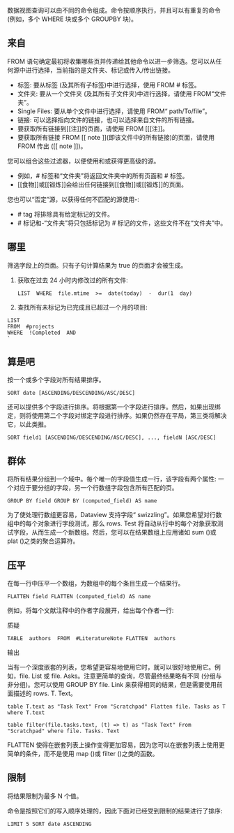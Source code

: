

数据视图查询可以由不同的命令组成。命令按顺序执行，并且可以有重复的命令 (例如，多个 WHERE 块或多个 GROUPBY 块)。

来自
--

FROM 语句确定最初将收集哪些页并传递给其他命令以进一步筛选。您可以从任何源中进行选择，当前指的是文件夹、标记或传入/传出链接。

*   标签: 要从标签 (及其所有子标签)中进行选择，使用 FROM # 标签。
*   文件夹: 要从一个文件夹 (及其所有子文件夹)中进行选择，请使用 FROM“文件夹”。
*   Single Files: 要从单个文件中进行选择，请使用 FROM“ path/To/file”。
*   链接: 可以选择指向文件的链接，也可以选择来自文件的所有链接。
*   要获取所有链接到\[\[注\]\]的页面，请使用 FROM \[\[\[注\]\]。
*   要获取所有链接 FROM \[\[ note \]\](即该文件中的所有链接)的页面，请使用 FROM 传出 (\[\[ note \]\])。

您可以组合这些过滤器，以便使用和或获得更高级的源。

*   例如，# 标签和“文件夹”将返回文件夹中的所有页面和 # 标签。
*   \[\[食物\]\]或\[\[锻炼\]\]会给出任何链接到\[\[食物\]\]或\[\[锻炼\]\]的页面。

您也可以“否定”源，以获得任何不匹配的源使用-:

*   \# tag 将排除具有给定标记的文件。
*   \# 标记和-“文件夹”将只包括标记为 # 标记的文件，这些文件不在“文件夹”中。

哪里
--

筛选字段上的页面。只有子句计算结果为 true 的页面才会被生成。

1.  获取在过去 24 小时内修改过的所有文件:
    
    `LIST  WHERE  file.mtime  >=  date(today)  -  dur(1  day)` 
    
2.  查找所有未标记为已完成且已超过一个月的项目:

```
LIST  
FROM  #projects
WHERE  !Completed  AND  
`
```

算是吧
---

按一个或多个字段对所有结果排序。

`SORT date [ASCENDING/DESCENDING/ASC/DESC]` 

还可以提供多个字段进行排序。将根据第一个字段进行排序。然后，如果出现绑定，则将使用第二个字段对绑定字段进行排序。如果仍然存在平局，第三类将解决它，以此类推。

`SORT field1 [ASCENDING/DESCENDING/ASC/DESC], ..., fieldN [ASC/DESC]` 

群体
--

将所有结果分组到一个域中。每个唯一的字段值生成一行，该字段有两个属性: 一个对应于要分组的字段，另一个行数组字段包含所有匹配的页。

`GROUP BY field
GROUP BY (computed_field) AS name ` 

为了使处理行数组更容易，Dataview 支持字段“ swizzling”。如果您希望对行数组中的每个对象进行字段测试，那么 rows. Test 将自动从行中的每个对象获取测试字段，从而生成一个新数组。然后，您可以在结果数组上应用诸如 sum ()或 plat ()之类的聚合运算符。

压平
--

在每一行中压平一个数组，为数组中的每个条目生成一个结果行。

`FLATTEN field
FLATTEN (computed_field) AS name ` 

例如，将每个文献注释中的作者字段展开，给出每个作者一行:

质疑

`TABLE  authors  FROM  #LiteratureNote
FLATTEN  authors ` 

输出

当有一个深度嵌套的列表，您希望更容易地使用它时，就可以很好地使用它。例如，file. List 或 file. Asks。注意更简单的查询，尽管最终结果略有不同 (分组与非分组)。您可以使用 GROUP BY file. Link 来获得相同的结果，但是需要使用前面描述的 rows. T. Text。

`table T.text as "Task Text"
From "Scratchpad"
Flatten file. Tasks as T
where T.text ` 

`table filter(file.tasks.text, (t) => t) as "Task Text"
From "Scratchpad"
where file. Tasks. Text ` 

FLATTEN 使得在嵌套列表上操作变得更加容易，因为您可以在嵌套列表上使用更简单的条件，而不是使用 map ()或 filter ()之类的函数。

限制
--

将结果限制为最多 N 个值。

命令是按照它们的写入顺序处理的，因此下面对已经受到限制的结果进行了排序:

`LIMIT 5
SORT date ASCENDING `